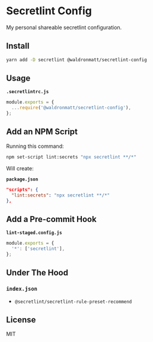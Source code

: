 # Secretlint Config

My personal shareable secretlint configuration.

## Install

```bash
yarn add -D secretlint @waldronmatt/secretlint-config
```

## Usage

**`.secretlintrc.js`**

```js
module.exports = {
  ...require('@waldronmatt/secretlint-config'),
};
```

## Add an NPM Script

Running this command:

```bash
npm set-script lint:secrets "npx secretlint **/*"
```

Will create:

**`package.json`**

```json
"scripts": {
  "lint:secrets": "npx secretlint **/*"
},
```

## Add a Pre-commit Hook

**`lint-staged.config.js`**

```js
module.exports = {
  '*': ['secretlint'],
};
```

## Under The Hood

### `index.json`

- `@secretlint/secretlint-rule-preset-recommend`

## License

MIT
